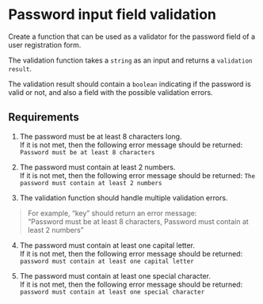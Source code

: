 # Password input field validation
Create a function that can be used as a validator for the password field of a user registration form. 

The validation function takes a `string` as an input and returns a `validation result`.

The validation result should contain a `boolean` indicating if the password is valid or not, 
and also a field with the possible validation errors.

## Requirements
1. The password must be at least 8 characters long. \
If it is not met, then the following error message should be returned: `Password must be at least 8 characters`

2. The password must contain at least 2 numbers. \
If it is not met, then the following error message should be returned: `The password must contain at least 2 numbers`

3. The validation function should handle multiple validation errors.
> For example, “key” should return an error message: \
> “Password must be at least 8 characters, Password must contain at least 2 numbers”


4. The password must contain at least one capital letter. \
If it is not met, then the following error message should be returned: `password must contain at least one capital letter`

5. The password must contain at least one special character. \
If it is not met, then the following error message should be returned: `password must contain at least one special character`